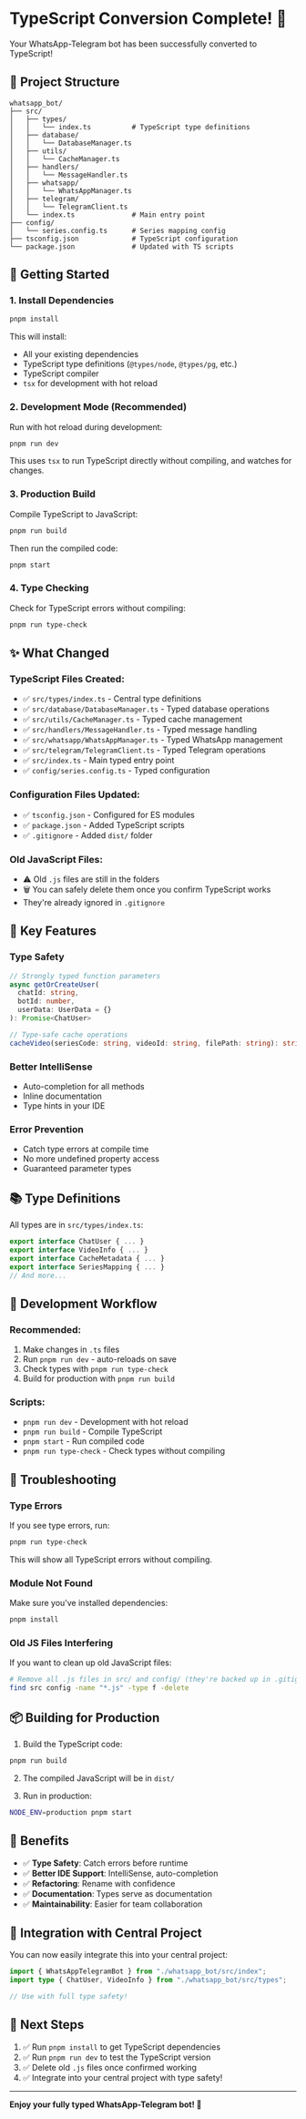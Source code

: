 # TypeScript Conversion Complete! 🎉

Your WhatsApp-Telegram bot has been successfully converted to TypeScript!

## 📁 Project Structure

```
whatsapp_bot/
├── src/
│   ├── types/
│   │   └── index.ts          # TypeScript type definitions
│   ├── database/
│   │   └── DatabaseManager.ts
│   ├── utils/
│   │   └── CacheManager.ts
│   ├── handlers/
│   │   └── MessageHandler.ts
│   ├── whatsapp/
│   │   └── WhatsAppManager.ts
│   ├── telegram/
│   │   └── TelegramClient.ts
│   └── index.ts              # Main entry point
├── config/
│   └── series.config.ts      # Series mapping config
├── tsconfig.json             # TypeScript configuration
└── package.json              # Updated with TS scripts
```

## 🚀 Getting Started

### 1. Install Dependencies

```bash
pnpm install
```

This will install:

- All your existing dependencies
- TypeScript type definitions (`@types/node`, `@types/pg`, etc.)
- TypeScript compiler
- `tsx` for development with hot reload

### 2. Development Mode (Recommended)

Run with hot reload during development:

```bash
pnpm run dev
```

This uses `tsx` to run TypeScript directly without compiling, and watches for changes.

### 3. Production Build

Compile TypeScript to JavaScript:

```bash
pnpm run build
```

Then run the compiled code:

```bash
pnpm start
```

### 4. Type Checking

Check for TypeScript errors without compiling:

```bash
pnpm run type-check
```

## ✨ What Changed

### TypeScript Files Created:

- ✅ `src/types/index.ts` - Central type definitions
- ✅ `src/database/DatabaseManager.ts` - Typed database operations
- ✅ `src/utils/CacheManager.ts` - Typed cache management
- ✅ `src/handlers/MessageHandler.ts` - Typed message handling
- ✅ `src/whatsapp/WhatsAppManager.ts` - Typed WhatsApp management
- ✅ `src/telegram/TelegramClient.ts` - Typed Telegram operations
- ✅ `src/index.ts` - Main typed entry point
- ✅ `config/series.config.ts` - Typed configuration

### Configuration Files Updated:

- ✅ `tsconfig.json` - Configured for ES modules
- ✅ `package.json` - Added TypeScript scripts
- ✅ `.gitignore` - Added `dist/` folder

### Old JavaScript Files:

- ⚠️ Old `.js` files are still in the folders
- 🗑️ You can safely delete them once you confirm TypeScript works
- They're already ignored in `.gitignore`

## 🎯 Key Features

### Type Safety

```typescript
// Strongly typed function parameters
async getOrCreateUser(
  chatId: string,
  botId: number,
  userData: UserData = {}
): Promise<ChatUser>

// Type-safe cache operations
cacheVideo(seriesCode: string, videoId: string, filePath: string): string | null
```

### Better IntelliSense

- Auto-completion for all methods
- Inline documentation
- Type hints in your IDE

### Error Prevention

- Catch type errors at compile time
- No more undefined property access
- Guaranteed parameter types

## 📚 Type Definitions

All types are in `src/types/index.ts`:

```typescript
export interface ChatUser { ... }
export interface VideoInfo { ... }
export interface CacheMetadata { ... }
export interface SeriesMapping { ... }
// And more...
```

## 🔧 Development Workflow

### Recommended:

1. Make changes in `.ts` files
2. Run `pnpm run dev` - auto-reloads on save
3. Check types with `pnpm run type-check`
4. Build for production with `pnpm run build`

### Scripts:

- `pnpm run dev` - Development with hot reload
- `pnpm run build` - Compile TypeScript
- `pnpm start` - Run compiled code
- `pnpm run type-check` - Check types without compiling

## 🐛 Troubleshooting

### Type Errors

If you see type errors, run:

```bash
pnpm run type-check
```

This will show all TypeScript errors without compiling.

### Module Not Found

Make sure you've installed dependencies:

```bash
pnpm install
```

### Old JS Files Interfering

If you want to clean up old JavaScript files:

```bash
# Remove all .js files in src/ and config/ (they're backed up in .gitignore)
find src config -name "*.js" -type f -delete
```

## 📦 Building for Production

1. Build the TypeScript code:

```bash
pnpm run build
```

2. The compiled JavaScript will be in `dist/`

3. Run in production:

```bash
NODE_ENV=production pnpm start
```

## 🎉 Benefits

- ✅ **Type Safety**: Catch errors before runtime
- ✅ **Better IDE Support**: IntelliSense, auto-completion
- ✅ **Refactoring**: Rename with confidence
- ✅ **Documentation**: Types serve as documentation
- ✅ **Maintainability**: Easier for team collaboration

## 🔗 Integration with Central Project

You can now easily integrate this into your central project:

```typescript
import { WhatsAppTelegramBot } from "./whatsapp_bot/src/index";
import type { ChatUser, VideoInfo } from "./whatsapp_bot/src/types";

// Use with full type safety!
```

## 📝 Next Steps

1. ✅ Run `pnpm install` to get TypeScript dependencies
2. ✅ Run `pnpm run dev` to test the TypeScript version
3. ✅ Delete old `.js` files once confirmed working
4. ✅ Integrate into your central project with type safety!

---

**Enjoy your fully typed WhatsApp-Telegram bot! 🚀**
